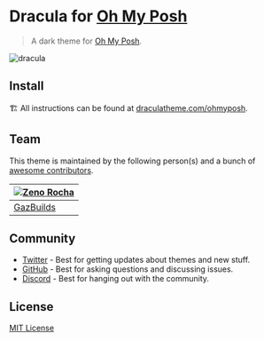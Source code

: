 # Dracula for [Oh My Posh](https://ohmyposh.dev/)

> A dark theme for [Oh My Posh](https://ohmyposh.dev/).

![dracula](https://user-images.githubusercontent.com/26419401/161795360-7a020176-652d-4f9b-87fb-ef8fc95ab59d.png)


## Install

🏗️ All instructions can be found at [draculatheme.com/ohmyposh](https://draculatheme.com/ohmyposh).

## Team

This theme is maintained by the following person(s) and a bunch of [awesome contributors](https://github.com/dracula/ohmyposh/graphs/contributors).

| [![Zeno Rocha](https://avatars.githubusercontent.com/u/26419401?v=4?size=100)](https://github.com/Gary-H9) |
| ---------------------------------------------------------------------------------------- |
| [GazBuilds](https://github.com/Gary-H9)                                               |

## Community

- [Twitter](https://twitter.com/draculatheme) - Best for getting updates about themes and new stuff.
- [GitHub](https://github.com/dracula/dracula-theme/discussions) - Best for asking questions and discussing issues.
- [Discord](https://draculatheme.com/discord-invite) - Best for hanging out with the community.

## License

[MIT License](./LICENSE)
